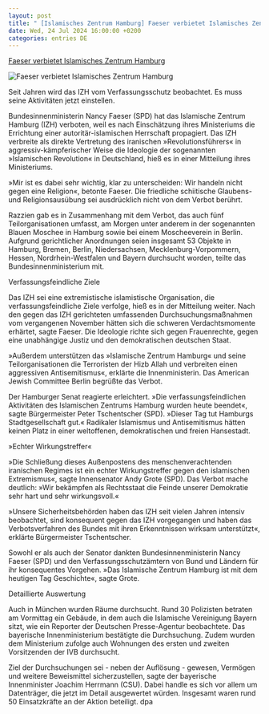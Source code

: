 ```yaml
---
layout: post
title: " [Islamisches Zentrum Hamburg] Faeser verbietet Islamisches Zentrum Hamburg"
date: Wed, 24 Jul 2024 16:00:00 +0200
categories: entries DE
---
```

[Faeser verbietet Islamisches Zentrum Hamburg](https://www.juedische-allgemeine.de/politik/faeser-verbietet-islamisches-zentrum-hamburg/)

![Faeser verbietet Islamisches Zentrum Hamburg](https://www.juedische-allgemeine.de/wp-content/uploads/2024/07/474113305-1440x720-1440x720-c-default.jpg)

Seit Jahren wird das IZH vom Verfassungsschutz beobachtet. Es muss seine Aktivitäten jetzt einstellen.

Bundesinnenministerin Nancy Faeser (SPD) hat das Islamische Zentrum Hamburg (IZH) verboten, weil es nach Einschätzung ihres Ministeriums die Errichtung einer autoritär-islamischen Herrschaft propagiert. Das IZH verbreite als direkte Vertretung des iranischen »Revolutionsführers« in aggressiv-kämpferischer Weise die Ideologie der sogenannten »Islamischen Revolution« in Deutschland, hieß es in einer Mitteilung ihres Ministeriums.

»Mir ist es dabei sehr wichtig, klar zu unterscheiden: Wir handeln nicht gegen eine Religion«, betonte Faeser. Die friedliche schiitische Glaubens- und Religionsausübung sei ausdrücklich nicht von dem Verbot berührt.

Razzien gab es in Zusammenhang mit dem Verbot, das auch fünf Teilorganisationen umfasst, am Morgen unter anderem in der sogenannten Blauen Moschee in Hamburg sowie bei einem Moscheeverein in Berlin. Aufgrund gerichtlicher Anordnungen seien insgesamt 53 Objekte in Hamburg, Bremen, Berlin, Niedersachsen, Mecklenburg-Vorpommern, Hessen, Nordrhein-Westfalen und Bayern durchsucht worden, teilte das Bundesinnenministerium mit.

Verfassungsfeindliche Ziele

Das IZH sei eine extremistische islamistische Organisation, die verfassungsfeindliche Ziele verfolge, hieß es in der Mitteilung weiter. Nach den gegen das IZH gerichteten umfassenden Durchsuchungsmaßnahmen vom vergangenen November hätten sich die schweren Verdachtsmomente erhärtet, sagte Faeser. Die Ideologie richte sich gegen Frauenrechte, gegen eine unabhängige Justiz und den demokratischen deutschen Staat.

»Außerdem unterstützen das »Islamische Zentrum Hamburg« und seine Teilorganisationen die Terroristen der Hizb Allah und verbreiten einen aggressiven Antisemitismus«, erklärte die Innenministerin. Das American Jewish Committee Berlin begrüßte das Verbot.

Der Hamburger Senat reagierte erleichtert. »Die verfassungsfeindlichen Aktivitäten des Islamischen Zentrums Hamburg wurden heute beendet«, sagte Bürgermeister Peter Tschentscher (SPD). »Dieser Tag tut Hamburgs Stadtgesellschaft gut.« Radikaler Islamismus und Antisemitismus hätten keinen Platz in einer weltoffenen, demokratischen und freien Hansestadt.

»Echter Wirkungstreffer«

»Die Schließung dieses Außenpostens des menschenverachtenden iranischen Regimes ist ein echter Wirkungstreffer gegen den islamischen Extremismus«, sagte Innensenator Andy Grote (SPD). Das Verbot mache deutlich: »Wir bekämpfen als Rechtsstaat die Feinde unserer Demokratie sehr hart und sehr wirkungsvoll.«

»Unsere Sicherheitsbehörden haben das IZH seit vielen Jahren intensiv beobachtet, sind konsequent gegen das IZH vorgegangen und haben das Verbotsverfahren des Bundes mit ihren Erkenntnissen wirksam unterstützt«, erklärte Bürgermeister Tschentscher.

Sowohl er als auch der Senator dankten Bundesinnenministerin Nancy Faeser (SPD) und den Verfassungsschutzämtern von Bund und Ländern für ihr konsequentes Vorgehen. »Das Islamische Zentrum Hamburg ist mit dem heutigen Tag Geschichte«, sagte Grote.

Detaillierte Auswertung

Auch in München wurden Räume durchsucht. Rund 30 Polizisten betraten am Vormittag ein Gebäude, in dem auch die Islamische Vereinigung Bayern sitzt, wie ein Reporter der Deutschen Presse-Agentur beobachtete. Das bayerische Innenministerium bestätigte die Durchsuchung. Zudem wurden dem Ministerium zufolge auch Wohnungen des ersten und zweiten Vorsitzenden der IVB durchsucht.

Ziel der Durchsuchungen sei - neben der Auflösung - gewesen, Vermögen und weitere Beweismittel sicherzustellen, sagte der bayerische Innenminister Joachim Herrmann (CSU). Dabei handle es sich vor allem um Datenträger, die jetzt im Detail ausgewertet würden. Insgesamt waren rund 50 Einsatzkräfte an der Aktion beteiligt. dpa

